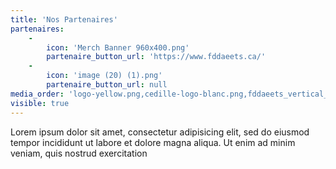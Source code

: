 ```yaml
---
title: 'Nos Partenaires'
partenaires:
    -
        icon: 'Merch Banner 960x400.png'
        partenaire_button_url: 'https://www.fddaeets.ca/'
    -
        icon: 'image (20) (1).png'
        partenaire_button_url: null
media_order: 'logo-yellow.png,cedille-logo-blanc.png,fddaeets_vertical_color copie.jpg,Merch Banner 960x400.png,image (20) (1).png'
visible: true
---
```


Lorem ipsum dolor sit amet, consectetur adipisicing elit, sed do eiusmod tempor incididunt ut labore et
dolore magna aliqua. Ut enim ad minim veniam, quis nostrud exercitation
